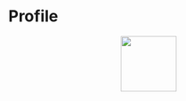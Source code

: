 # Profile
<div id="header" align="center">
  <img src="https://media.giphy.com/media/v1.Y2lkPTc5MGI3NjExZWI5YjhiMjIyNDhjMDZhNDBlNGViZmY3NWQ5NWFmOWVmNWQ0ZmY0YyZlcD12MV9pbnRlcm5hbF9naWZzX2dpZklkJmN0PWc/u2pmTWUi0MXjyrMaVj/giphy.gif" width="100"/>
</div>
